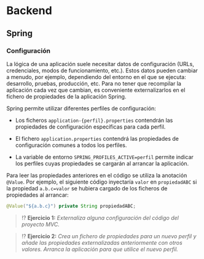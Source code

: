 # Backend

## Spring

### Configuración

La lógica de una aplicación suele necesitar datos de configuración (URLs, credenciales, modos de funcionamiento, etc.). Estos datos pueden cambiar a menudo, por ejemplo, dependiendo del entorno en el que se ejecuta: desarrollo, pruebas, producción, etc. Para no tener que recompilar la aplicación cada vez que cambian, es conveniente externalizarlos en el fichero de propiedades de la aplicación Spring.

Spring permite utilizar diferentes perfiles de configuración:

- Los ficheros `application-{perfil}.properties` contendrán las propiedades de configuración específicas para cada perfil.

- El fichero `application.properties` contendrá las propiedades de configuración comunes a todos los perfiles.

- La variable de entorno `SPRING_PROFILES_ACTIVE=perfil` permite indicar los perfiles cuyas propiedades se cargarán al arrancar la aplicación.

Para leer las propiedades anteriores en el código se utiliza la anotación `@Value`. Por ejemplo, el siguiente código inyectaría `valor` en `propiedadABC` si la propiedad `a.b.c=valor` se hubiera cargado de los ficheros de propiedades al arrancar:

```java
@Value("${a.b.c}") private String propiedadABC;
```

> ⁉️ **Ejercicio 1:** _Externaliza alguna configuración del código del proyecto MVC._

> ⁉️ **Ejercicio 2:** _Crea un fichero de propiedades para un nuevo perfil y añade las propiedades externalizadas anteriormente con otros valores. Arranca la aplicación para que utilice el nuevo perfil._
